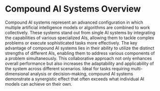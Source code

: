 # Compound AI Systems Overview

Compound AI systems represent an advanced configuration in which multiple artificial intelligence models or algorithms are combined to work collectively. These systems stand out from single AI systems by integrating the capabilities of various specialized AIs, allowing them to tackle complex problems or execute sophisticated tasks more effectively. The key advantage of compound AI systems lies in their ability to utilize the distinct strengths of different AIs, enabling them to address various components of a problem simultaneously. This collaborative approach not only enhances overall performance but also increases the adaptability and applicability of the system across different scenarios. Ideal for tasks requiring multi-dimensional analysis or decision-making, compound AI systems demonstrate a synergistic effect that often exceeds what individual AI models can achieve on their own.
